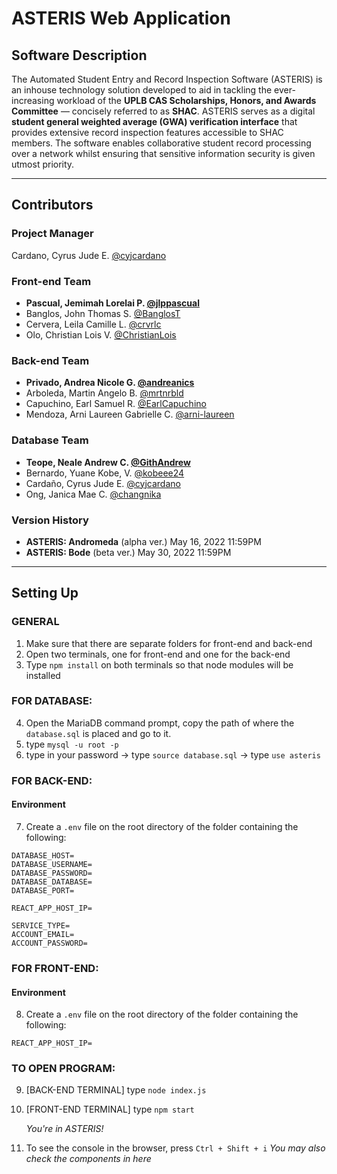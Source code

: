 # **ASTERIS Web Application**
## **Software Description**
The Automated Student Entry and Record Inspection Software (ASTERIS) is an inhouse technology solution developed to aid in tackling the ever-increasing workload of the **UPLB CAS Scholarships, Honors, and Awards Committee** — concisely referred to as **SHAC**. ASTERIS serves as a digital **student general weighted average (GWA) verification interface** that provides extensive record inspection features accessible to SHAC members. The software enables collaborative student record processing over a network whilst ensuring that sensitive information security is given utmost priority.

-----
## **Contributors**
### **Project Manager**
Cardano, Cyrus Jude E. [@cyjcardano](https://github.com/cyjcardano)
### **Front-end Team**
- **Pascual, Jemimah Lorelai P. [@jlppascual](https://github.com/jlppascual)**
- Banglos, John Thomas S. [@BanglosT](https://github.com/BanglosT)
- Cervera, Leila Camille L. [@crvrlc](https://github.com/crvrlc)
- Olo, Christian Lois V. [@ChristianLois](https://github.com/ChristianLois)
### **Back-end Team**
- **Privado, Andrea Nicole G. [@andreanics](https://github.com/andreanics)**
- Arboleda, Martin Angelo B. [@mrtnrbld](https://github.com/mrtnrbld)
- Capuchino, Earl Samuel R. [@EarlCapuchino](https://github.com/EarlCapuchino)
- Mendoza, Arni Laureen Gabrielle C. [@arni-laureen](https://github.com/arni-laureen)
### **Database Team**
- **Teope, Neale Andrew C. [@GithAndrew](https://github.com/GithAndrew)**
- Bernardo, Yuane Kobe, V. [@kobeee24](https://github.com/kobeee24)
- Cardaño, Cyrus Jude E. [@cyjcardano](https://github.com/cyjcardano)
- Ong, Janica Mae C. [@changnika](https://github.com/changnika)
### **Version History**
- **ASTERIS: Andromeda** (alpha ver.) May 16, 2022 11:59PM
- **ASTERIS: Bode** (beta ver.) May 30, 2022 11:59PM
-----
## **Setting Up**
### **GENERAL**
1. Make sure that there are separate folders for front-end and back-end
2. Open two terminals, one for front-end and one for the back-end
3. Type `npm install` on both terminals so that node modules will be installed

### **FOR DATABASE:** 
4. Open the MariaDB command prompt, copy the path of where the `database.sql` is placed and go to it. 
5. type `mysql -u root -p`
6. type in your password -> type `source database.sql` -> type `use asteris`

### **FOR BACK-END:** 
#### **Environment**
7. Create a `.env` file on the root directory of the folder containing the following:

```
DATABASE_HOST=
DATABASE_USERNAME=
DATABASE_PASSWORD=
DATABASE_DATABASE=
DATABASE_PORT=

REACT_APP_HOST_IP=

SERVICE_TYPE=
ACCOUNT_EMAIL=
ACCOUNT_PASSWORD=
```

### **FOR FRONT-END:** 
#### **Environment**
8. Create a `.env` file on the root directory of the folder containing the following:

```
REACT_APP_HOST_IP=
```

### **TO OPEN PROGRAM:**
9. [BACK-END TERMINAL] type `node index.js`
10. [FRONT-END TERMINAL] type `npm start`

    *You're in ASTERIS!*

11. To see the console in the browser, press `Ctrl + Shift + i`
*You may also check the components in here*














